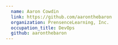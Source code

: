 ```yaml
---
  name: Aaron Cowdin
  link: https://github.com/aaronthebaron
  organization: PrensenceLearning, Inc.
  occupation_title: DevOps
  github: aaronthebaron
---
```

